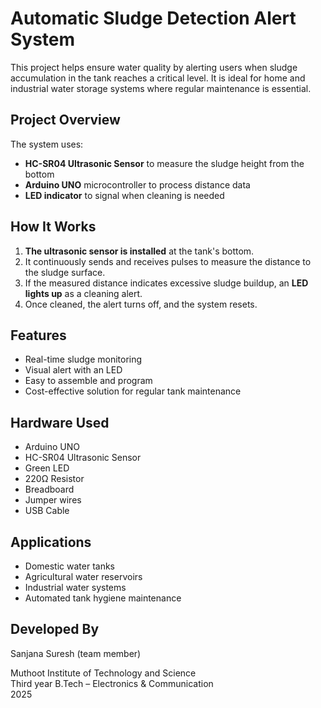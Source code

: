 
#  Automatic Sludge Detection Alert System 


This project helps ensure water quality by alerting users when sludge accumulation in the tank reaches a critical level. It is ideal for home and industrial water storage systems where regular maintenance is essential.

## Project Overview

The system uses:
- **HC-SR04 Ultrasonic Sensor** to measure the sludge height from the bottom
- **Arduino UNO** microcontroller to process distance data
- **LED indicator** to signal when cleaning is needed

##  How It Works

1. **The ultrasonic sensor is installed** at the tank's bottom.
2. It continuously sends and receives pulses to measure the distance to the sludge surface.
3. If the measured distance indicates excessive sludge buildup, an **LED lights up** as a cleaning alert.
4. Once cleaned, the alert turns off, and the system resets.

##  Features

- Real-time sludge monitoring
- Visual alert with an LED
- Easy to assemble and program
- Cost-effective solution for regular tank maintenance

## Hardware Used

- Arduino UNO
- HC-SR04 Ultrasonic Sensor
- Green LED
- 220Ω Resistor
- Breadboard
- Jumper wires
- USB Cable

##  Applications

- Domestic water tanks
- Agricultural water reservoirs
- Industrial water systems
- Automated tank hygiene maintenance

## Developed By

Sanjana Suresh (team member)

Muthoot Institute of Technology and Science  
Third year B.Tech – Electronics & Communication  
2025
